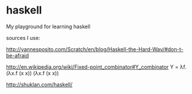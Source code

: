 haskell
=======

My playground for learning haskell

sources I use:

http://yannesposito.com/Scratch/en/blog/Haskell-the-Hard-Way/#don-t-be-afraid

http://en.wikipedia.org/wiki/Fixed-point_combinator#Y_combinator
Y = λf.(λx.f (x x)) (λx.f (x x))

http://shuklan.com/haskell/
